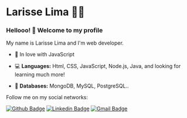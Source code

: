 # Larisse Lima :woman_technologist:


### Hellooo! 👋 Welcome to my profile

My name is Larisse Lima and I'm  web developer.

- 💙 In love with JavaScript

- 💻 **Languages:** Html, CSS, JavaScript, Node.js, Java,  and looking for learning much more!
- 💾 **Databases:** MongoDB, MySQL, PostgreSQL..




Follow me on my social networks:


[![Github Badge](https://img.shields.io/badge/-Github-000?style=flat-square&logo=Github&logoColor=white&link=https://github.com/LarisseLima)](https://github.com/LarisseLima)
[![Linkedin Badge](https://img.shields.io/badge/-LinkedIn-blue?style=flat-square&logo=Linkedin&logoColor=white&link=https://www.linkedin.com/in/larisselima/)](https://www.linkedin.com/in/larisselima/)
[![Gmail Badge](https://img.shields.io/badge/-Gmail-c14438?style=flat-square&logo=Gmail&logoColor=white&link=mailto:larisse.lima2@gmail.com)](mailto:larisse.lima2@gmail.com)

